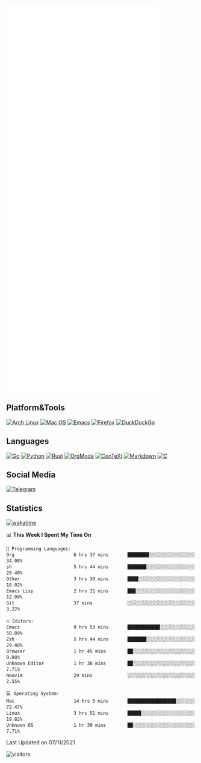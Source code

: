 ![Metrics](https://github.com/SteamedFish/SteamedFish/blob/master/github-metrics.svg)

## Platform&Tools

[![Arch Linux](https://img.shields.io/badge/ArchLinux-1793D1?logo=arch-linux&logoColor=fff&style=flat-square)](https://archlinux.org/)
[![Mac OS](https://img.shields.io/badge/MacOS-000000?style=flat-square&logo=macos&logoColor=F0F0F0)](https://www.apple.com/macos/)
[![Emacs](https://img.shields.io/badge/Emacs-%237F5AB6.svg?&style=flat-square&logo=gnu-emacs&logoColor=white)](https://www.gnu.org/software/emacs/)
[![Firefox](https://img.shields.io/badge/Firefox-FF7139?style=flat-square&logo=Firefox-Browser&logoColor=white)](https://firefox.com/)
[![DuckDuckGo](https://img.shields.io/badge/DuckDuckGo-DE5833?style=flat-square&logo=DuckDuckGo&logoColor=white)](https://duckduckgo.com/)

## Languages

[![Go](https://img.shields.io/badge/Golang-%2300ADD8.svg?style=flat-square&logo=go&logoColor=white)](https://golang.org/)
[![Python](https://img.shields.io/badge/Python-3670A0?style=flat-square&logo=python&logoColor=ffdd54)](https://www.python.org/)
[![Rust](https://img.shields.io/badge/Rust-%23000000.svg?style=flat-square&logo=rust&logoColor=white)](https://www.rust-lang.org/)
[![OrgMode](https://img.shields.io/badge/OrgMode-%23000000.svg?style=flat-square&logo=org&logoColor=white)](https://orgmode.org/)
[![ConTeXt](https://img.shields.io/badge/ConTeXt-%23008080.svg?style=flat-square&logo=latex&logoColor=white)](https://contextgarden.net/)
[![Markdown](https://img.shields.io/badge/MarkDown-%23000000.svg?style=flat-square&logo=markdown&logoColor=white)](https://daringfireball.net/projects/markdown/)
[![C](https://img.shields.io/badge/C-%2300599C.svg?style=flat-square&logo=c&logoColor=white)](https://www.iso.org/standard/74528.html)

## Social Media

[![Telegram](https://img.shields.io/badge/SteamedFish-2CA5E0?style=social&logo=telegram&logoColor=white)](https://t.me/SteamedFish)

## Statistics
[![wakatime](https://wakatime.com/badge/user/168280d6-fcf2-4b4f-ad3a-dc4612f35b38.svg)](https://wakatime.com/@168280d6-fcf2-4b4f-ad3a-dc4612f35b38)

<!--START_SECTION:waka-->
📊 **This Week I Spent My Time On** 

```text
💬 Programming Languages: 
Org                      6 hrs 37 mins       ████████░░░░░░░░░░░░░░░░░   34.08% 
sh                       5 hrs 44 mins       ███████░░░░░░░░░░░░░░░░░░   29.48% 
Other                    3 hrs 30 mins       ████░░░░░░░░░░░░░░░░░░░░░   18.02% 
Emacs Lisp               2 hrs 21 mins       ███░░░░░░░░░░░░░░░░░░░░░░   12.09% 
Git                      37 mins             ░░░░░░░░░░░░░░░░░░░░░░░░░   3.22%

🔥 Editors: 
Emacs                    9 hrs 53 mins       ████████████░░░░░░░░░░░░░   50.89% 
Zsh                      5 hrs 44 mins       ███████░░░░░░░░░░░░░░░░░░   29.48% 
Browser                  1 hr 45 mins        ██░░░░░░░░░░░░░░░░░░░░░░░   9.08% 
Unknown Editor           1 hr 30 mins        ██░░░░░░░░░░░░░░░░░░░░░░░   7.71% 
Neovim                   29 mins             ░░░░░░░░░░░░░░░░░░░░░░░░░   2.55%

💻 Operating System: 
Mac                      14 hrs 5 mins       ██████████████████░░░░░░░   72.47% 
Linux                    3 hrs 51 mins       █████░░░░░░░░░░░░░░░░░░░░   19.82% 
Unknown OS               1 hr 30 mins        ██░░░░░░░░░░░░░░░░░░░░░░░   7.71%

```


 Last Updated on 07/11/2021
<!--END_SECTION:waka-->

![visitors](https://visitor-badge.laobi.icu/badge?page_id=SteamedFish.SteamedFish)
